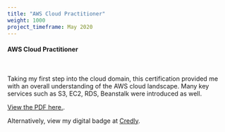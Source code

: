 ```yaml
---
title: "AWS Cloud Practitioner"
weight: 1000
project_timeframe: May 2020
---
```


<html>
  <body>
    <h4>AWS Cloud Practitioner</h4><br>
    <p>Taking my first step into the cloud domain, this certification provided me with an overall understanding of the AWS cloud landscape. Many key services such as S3, EC2, RDS, Beanstalk were introduced as well.</p>
    <p><a href="Hideyuki_AWS_CP.pdf">View the PDF here.</a>.</p>
  </body>
</html>
Alternatively, view my digital badge at <a href="https://www.credly.com/badges/5527b3ad-dcf7-4cd1-b6da-34b10c2709a5/public_url">Credly</a>.